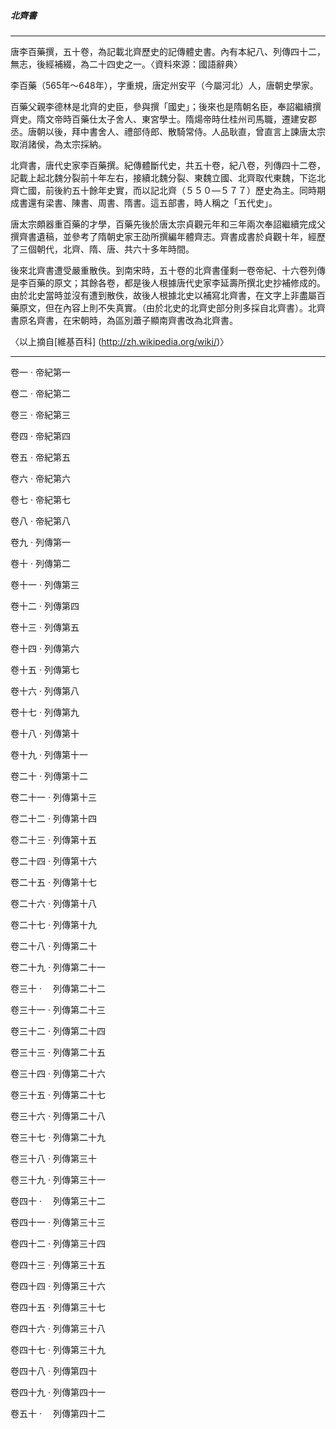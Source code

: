 

##### 北齊書

* * *

唐李百藥撰，五十卷，為記載北齊歷史的記傳體史書。內有本紀八、列傳四十二，無志，後經補綴，為二十四史之一。〈資料來源：國語辭典〉

李百藥（565年～648年），字重規，唐定州安平（今屬河北）人，唐朝史學家。

百藥父親李德林是北齊的史臣，參與撰「國史」；後來也是隋朝名臣，奉詔繼續撰齊史。隋文帝時百藥仕太子舍人、東宮學士。隋煬帝時仕桂州司馬職，遷建安郡丞。唐朝以後，拜中書舍人、禮部侍郎、散騎常侍。人品耿直，曾直言上諫唐太宗取消諸侯，為太宗採納。

北齊書，唐代史家李百藥撰。紀傳體斷代史，共五十卷，紀八卷，列傳四十二卷，記載上起北魏分裂前十年左右，接續北魏分裂、東魏立國、北齊取代東魏，下迄北齊亡國，前後約五十餘年史實，而以記北齊（５５０—５７７）歷史為主。同時期成書還有梁書、陳書、周書、隋書。這五部書，時人稱之「五代史」。

唐太宗頗器重百藥的才學，百藥先後於唐太宗貞觀元年和三年兩次奉詔繼續完成父撰齊書遺稿，並參考了隋朝史家王劭所撰編年體齊志。齊書成書於貞觀十年，經歷了三個朝代，北齊、隋、唐、共六十多年時間。

後來北齊書遭受嚴重散佚。到南宋時，五十卷的北齊書僅剩一卷帝紀、十六卷列傳是李百藥的原文；其餘各卷，都是後人根據唐代史家李延壽所撰北史抄補修成的。由於北史當時並沒有遭到散佚，故後人根據北史以補寫北齊書，在文字上非盡屬百藥原文，但在內容上則不失真實。（由於北史的北齊史部分則多採自北齊書）。北齊書原名齊書，在宋朝時，為區別蕭子顯南齊書改為北齊書。

〈以上摘自[維基百科] (http://zh.wikipedia.org/wiki/)〉

* * *

卷一 ‧ 帝紀第一

卷二 ‧ 帝紀第二

卷三 ‧ 帝紀第三

卷四 ‧ 帝紀第四

卷五 ‧ 帝紀第五

卷六 ‧ 帝紀第六

卷七 ‧ 帝紀第七

卷八 ‧ 帝紀第八

卷九 ‧ 列傳第一

卷十 ‧ 列傳第二

卷十一 ‧ 列傳第三

卷十二 ‧ 列傳第四

卷十三 ‧ 列傳第五

卷十四 ‧ 列傳第六

卷十五 ‧ 列傳第七

卷十六 ‧ 列傳第八

卷十七 ‧ 列傳第九

卷十八 ‧ 列傳第十

卷十九 ‧ 列傳第十一

卷二十 ‧ 列傳第十二

卷二十一 ‧ 列傳第十三

卷二十二 ‧ 列傳第十四

卷二十三 ‧ 列傳第十五

卷二十四 ‧ 列傳第十六

卷二十五 ‧ 列傳第十七

卷二十六 ‧ 列傳第十八

卷二十七 ‧ 列傳第十九

卷二十八 ‧ 列傳第二十

卷二十九 ‧ 列傳第二十一

卷三十 ‧ 　列傳第二十二

卷三十一 ‧ 列傳第二十三

卷三十二 ‧ 列傳第二十四

卷三十三 ‧ 列傳第二十五

卷三十四 ‧ 列傳第二十六

卷三十五 ‧ 列傳第二十七

卷三十六 ‧ 列傳第二十八

卷三十七 ‧ 列傳第二十九

卷三十八 ‧ 列傳第三十

卷三十九 ‧ 列傳第三十一

卷四十 ‧ 　列傳第三十二

卷四十一 ‧ 列傳第三十三

卷四十二 ‧ 列傳第三十四

卷四十三 ‧ 列傳第三十五

卷四十四 ‧ 列傳第三十六

卷四十五 ‧ 列傳第三十七

卷四十六 ‧ 列傳第三十八

卷四十七 ‧ 列傳第三十九

卷四十八 ‧ 列傳第四十

卷四十九 ‧ 列傳第四十一

卷五十 ‧ 　列傳第四十二

